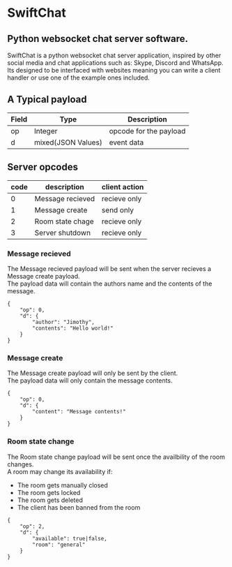 # SwiftChat
## Python websocket chat server software.

SwiftChat is a python websocket chat server application, 
inspired by other
<br>social media and chat applications such as: Skype, Discord and WhatsApp.
<br>Its designed to be interfaced with websites meaning you can write a client 
<br>handler or use one of the example ones included.

## A Typical payload
Field | Type | Description
------|------|------------
op | Integer | opcode for the payload
d | mixed(JSON Values) | event data 

## Server opcodes
code | description | client action
-----|-------------|--------------
0 | Message recieved | recieve only
1 | Message create   | send only
2 | Room state chage | recieve only
3 | Server shutdown  | recieve only

### Message recieved
The Message recieved payload will be sent when the server recieves a Message create payload.<br>The payload data will contain the authors name and the contents of the message.
```
{
	"op": 0,
	"d": {
		"author": "Jimothy",
		"contents": "Hello world!"
	}
}
```

### Message create
The Message create payload will only be sent by the client.
<br>The payload data will only contain the message contents. 
```
{
	"op": 0,
	"d": {
		"content": "Message contents!"
	}
}
```

### Room state change
The Room state change payload will be sent once the availbility of the room changes.<br>
A room may change its availability if:
* The room gets manually closed
* The room gets locked
* The room gets deleted
* The client has been banned from the room
```
{
	"op": 2,
	"d": {
		"available": true|false,
		"room": "general"
	}
}
```
